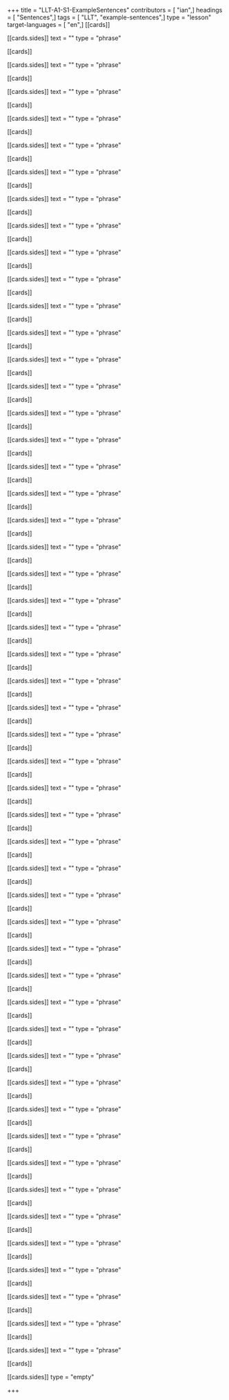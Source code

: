 +++
title = "LLT-A1-S1-ExampleSentences"
contributors = [ "ian",]
headings = [ "Sentences",]
tags = [ "LLT", "example-sentences",]
type = "lesson"
target-languages = [ "en",]
[[cards]]

[[cards.sides]]
text = ""
type = "phrase"

[[cards]]

[[cards.sides]]
text = ""
type = "phrase"

[[cards]]

[[cards.sides]]
text = ""
type = "phrase"

[[cards]]

[[cards.sides]]
text = ""
type = "phrase"

[[cards]]

[[cards.sides]]
text = ""
type = "phrase"

[[cards]]

[[cards.sides]]
text = ""
type = "phrase"

[[cards]]

[[cards.sides]]
text = ""
type = "phrase"

[[cards]]

[[cards.sides]]
text = ""
type = "phrase"

[[cards]]

[[cards.sides]]
text = ""
type = "phrase"

[[cards]]

[[cards.sides]]
text = ""
type = "phrase"

[[cards]]

[[cards.sides]]
text = ""
type = "phrase"

[[cards]]

[[cards.sides]]
text = ""
type = "phrase"

[[cards]]

[[cards.sides]]
text = ""
type = "phrase"

[[cards]]

[[cards.sides]]
text = ""
type = "phrase"

[[cards]]

[[cards.sides]]
text = ""
type = "phrase"

[[cards]]

[[cards.sides]]
text = ""
type = "phrase"

[[cards]]

[[cards.sides]]
text = ""
type = "phrase"

[[cards]]

[[cards.sides]]
text = ""
type = "phrase"

[[cards]]

[[cards.sides]]
text = ""
type = "phrase"

[[cards]]

[[cards.sides]]
text = ""
type = "phrase"

[[cards]]

[[cards.sides]]
text = ""
type = "phrase"

[[cards]]

[[cards.sides]]
text = ""
type = "phrase"

[[cards]]

[[cards.sides]]
text = ""
type = "phrase"

[[cards]]

[[cards.sides]]
text = ""
type = "phrase"

[[cards]]

[[cards.sides]]
text = ""
type = "phrase"

[[cards]]

[[cards.sides]]
text = ""
type = "phrase"

[[cards]]

[[cards.sides]]
text = ""
type = "phrase"

[[cards]]

[[cards.sides]]
text = ""
type = "phrase"

[[cards]]

[[cards.sides]]
text = ""
type = "phrase"

[[cards]]

[[cards.sides]]
text = ""
type = "phrase"

[[cards]]

[[cards.sides]]
text = ""
type = "phrase"

[[cards]]

[[cards.sides]]
text = ""
type = "phrase"

[[cards]]

[[cards.sides]]
text = ""
type = "phrase"

[[cards]]

[[cards.sides]]
text = ""
type = "phrase"

[[cards]]

[[cards.sides]]
text = ""
type = "phrase"

[[cards]]

[[cards.sides]]
text = ""
type = "phrase"

[[cards]]

[[cards.sides]]
text = ""
type = "phrase"

[[cards]]

[[cards.sides]]
text = ""
type = "phrase"

[[cards]]

[[cards.sides]]
text = ""
type = "phrase"

[[cards]]

[[cards.sides]]
text = ""
type = "phrase"

[[cards]]

[[cards.sides]]
text = ""
type = "phrase"

[[cards]]

[[cards.sides]]
text = ""
type = "phrase"

[[cards]]

[[cards.sides]]
text = ""
type = "phrase"

[[cards]]

[[cards.sides]]
text = ""
type = "phrase"

[[cards]]

[[cards.sides]]
text = ""
type = "phrase"

[[cards]]

[[cards.sides]]
text = ""
type = "phrase"

[[cards]]

[[cards.sides]]
text = ""
type = "phrase"

[[cards]]

[[cards.sides]]
text = ""
type = "phrase"

[[cards]]

[[cards.sides]]
text = ""
type = "phrase"

[[cards]]

[[cards.sides]]
text = ""
type = "phrase"

[[cards]]

[[cards.sides]]
type = "empty"

+++
